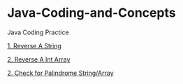 # Java-Coding-and-Concepts
Java Coding Practice


[1. Reverse A String](/coding/src/main/java/com/solution/coding/solution1.java)

[2. Reverse A Int Array](/coding/src/main/java/com/solution/coding/solution2.java)

[2. Check for Palindrome String/Array](/coding/src/main/java/com/solution/coding/solution3.java)
